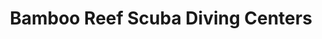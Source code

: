 ---
title: "Bamboo Reef Scuba Diving Centers"
url: /monterey/bamboo-reef-scuba-diving-centers/
shop: Tauchen
---